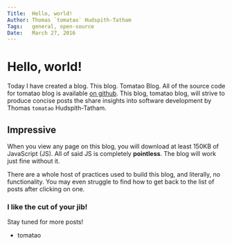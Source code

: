 ```yaml
---
Title:  Hello, world!
Author: Thomas `tomatao` Hudspith-Tatham
Tags:   general, open-source
Date:   March 27, 2016
---
```


# Hello, world!

Today I have created a blog. This blog. Tomatao Blog. All of the source code for tomatao blog is available [on github](https://github.com/tomatau/tomatao-blog). This blog, tomatao blog, will strive to produce concise posts the share insights into software development by Thomas `tomatao` Hudspith-Tatham.

## Impressive

When you view any page on this blog, you will download at least 150KB of JavaScript (JS). All of said JS is completely **pointless**. The blog will work just fine without it.

There are a whole host of practices used to build this blog, and literally, no functionality. You may even struggle to find how to get back to the list of posts after clicking on one.

### I like the cut of your jib!

Stay tuned for more posts!

- tomatao
